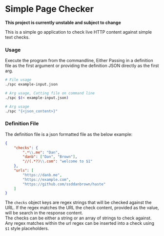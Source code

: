 # Simple Page Checker

**This project is currently unstable and subject to change**

This is a simple go application to check live HTTP content against simple text checks.

### Usage

Execute the program from the commandline, Either Passing in a definition file as the first argument or providing the definition JSON directly as the first arg.

```bash
# File usage
./spc example-input.json

# Arg usage, Catting file on command line
./spc $(< example-input.json)

# Arg usage
./spc "{<json_content>}"
```

### Definition File

The definition file is a json formatted file as the below example:

```json
{
    "checks": {
        ".*\\.me": "Dan",
        "danb": ["Dan", "Brown"],
        "//(.*?)\\.com": "welcome to $1"
    },
    "urls": [
        "https://danb.me",
        "https://example.com",
        "https://github.com/ssddanbrown/haste"
    ]
}
```

The `checks` object keys are regex strings that will be checked against the URL. If the regex matches the URL the check content, provided as the value, will be search in the response content.  
The checks can be either a string or an array of strings to check against.
Any regex matches within the url regex can be inserted into a check using `$1` style placeholders. 